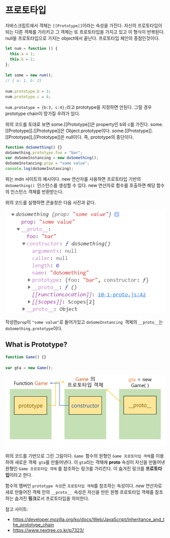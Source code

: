 # 프로토타입

자바스크립트에서 객체는 `[[Prototype]]`이라는 속성을 가진다. 자신의 프로토타입이 되는 다른 객체를 가리키고 그 객체는 또 프로토타입을 가지고 있고 이 형식이 반복된다. null을 프로토타입으로 가지는 object에서 끝난다. 프로토타입 체인의 종점인것이다.

```js
let num = function () {
  this.a = 1;
  this.b = 2;
};

let some = new num();
// { a: 1, b: 2}

num.prototype.b = 3;
num.prototype.c = 4;
```

`num.prototype = {b:3, c:4};`라고 prototype을 지정하면 안된다. 그럴 경우 prototype chain이 망가질 우려가 있다.

위의 코드를 토대로 보면
some.[[Prototype]]은 property인 b와 c를 가진다.
some.[[Prototype]].[[Prototype]]은 Object.prototype이다.
some.[[Prototype]].[[Prototype]],[[Prototype]]은 null이다. 즉, prototype의 종단이다.

```js
function doSomething() {}
doSomething.prototype.foo = "bar";
var doSomeInstancing = new doSomething();
doSomeInstancing.prop = "some value";
console.log(doSomeInstancing);
```

위는 mdn 사이트의 예시이다.
new 연산자를 사용하면 프로토타입 기반의 `doSomething() `인스턴스를 생성할 수 있다.
new 연산자로 함수를 호출하면 해당 함수의 인스턴스 객체를 반환받는다.

위의 코드를 실행하면 콘솔창은 다음 사진과 같다.

![console창](../img/new_prototype.PNG)

작성한`prop`이 `"some value"`로 들어가있고 `doSomeInstancing `객체의 `__proto__`는 `doSomething.prototype`이다.

## What is **Prototype**?

```js
function Game() {}

var gta = new Game();
```

![prototype](../img/prototype_box.PNG)

위의 코드를 기반으로 그린 그림이다.
`Game `함수의 원형인 `Game 프로토타입 객체`를 이용하여 새로운 객체` gta`를 만들어낸다.
이 `gta`라는 객체에 **proto** 속성이 자신을 만들어낸 원형인 `Game 프로토타입 객체` 를 참조하는 링크를 가리킨다. 이 숨겨진 링크를 **프로토타입**이라고 한다.

함수의 멤버인 `prototype 속성`은 `프로토타입 객체`를 참조하는 속성이다.
_new_ 연산자로 새로 만들어진 객체 안의 `__proto__ `속성은 자신을 만든 원형 프로토타입 객체를 참조하는 숨겨진 **링크**로서 프로토타입을 의미한다.

참고 사이트:

- <https://developer.mozilla.org/ko/docs/Web/JavaScript/Inheritance_and_the_prototype_chain>
- <https://www.nextree.co.kr/p7323/>
